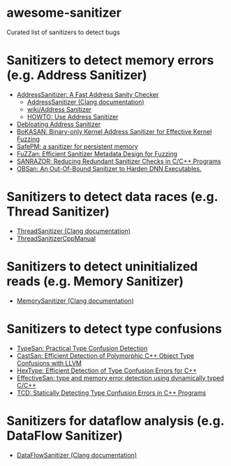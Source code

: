 # awesome-sanitizer
Curated list of sanitizers to detect bugs

# Sanitizers to detect memory errors (e.g. Address Sanitizer)
- [AddressSanitizer: A Fast Address Sanity Checker](https://www.usenix.org/system/files/conference/atc12/atc12-final39.pdf)
  - [AddressSanitizer (Clang documentation)](https://clang.llvm.org/docs/AddressSanitizer.html)
  - [wiki/Address Sanitizer](https://github.com/google/sanitizers/wiki/AddressSanitizer)  
  - [HOWTO: Use Address Sanitizer](https://www.osc.edu/resources/getting_started/howto/howto_use_address_sanitizer)
- [Debloating Address Sanitizer](https://www.usenix.org/conference/usenixsecurity22/presentation/zhang-yuchen)
- [BoKASAN: Binary-only Kernel Address Sanitizer for Effective Kernel Fuzzing](https://www.usenix.org/conference/usenixsecurity23/presentation/cho)
- [SafePM: a sanitizer for persistent memory](https://dl.acm.org/doi/10.1145/3492321.3519574)
- [FuZZan: Efficient Sanitizer Metadata Design for Fuzzing](https://www.usenix.org/conference/atc20/presentation/jeon)
- [SANRAZOR: Reducing Redundant Sanitizer Checks in C/C++ Programs](https://www.usenix.org/conference/osdi21/presentation/zhang)
- [OBSan: An Out-Of-Bound Sanitizer to Harden DNN Executables.](https://www.ndss-symposium.org/wp-content/uploads/2023/02/ndss2023_f103_paper.pdf)

# Sanitizers to detect data races (e.g. Thread Sanitizer)
- [ThreadSanitizer (Clang documentation)](https://clang.llvm.org/docs/ThreadSanitizer.html)
- [ThreadSanitizerCppManual](https://github.com/google/sanitizers/wiki/ThreadSanitizerCppManual)
<!-- TODO: Add sanitizers for GPU data race -->

# Sanitizers to detect uninitialized reads (e.g. Memory Sanitizer)
- [MemorySanitizer (Clang documentation)](https://clang.llvm.org/docs/MemorySanitizer.html)

# Sanitizers to detect type confusions
- [TypeSan: Practical Type Confusion Detection](https://dl.acm.org/doi/abs/10.1145/2976749.2978405)
- [CastSan: Efficient Detection of Polymorphic C++ Object Type Confusions with LLVM](https://link.springer.com/chapter/10.1007/978-3-319-99073-6_1)
- [HexType: Efficient Detection of Type Confusion Errors for C++](https://dl.acm.org/doi/abs/10.1145/3133956.3134062)
- [EffectiveSan: type and memory error detection using dynamically typed C/C++](https://dl.acm.org/doi/abs/10.1145/3192366.3192388)
- [TCD: Statically Detecting Type Confusion Errors in C++ Programs](https://ieeexplore.ieee.org/abstract/document/8987463/)

# Sanitizers for dataflow analysis (e.g. DataFlow Sanitizer)
- [DataFlowSanitizer (Clang documentation)](https://clang.llvm.org/docs/DataFlowSanitizer.html)
